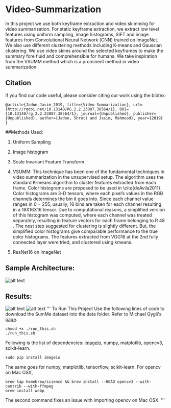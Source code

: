 # Video-Summarization
In this project we use both keyframe extraction and video skimming for video summarization. For static keyframe extraction, we extract low level features using uniform sampling, image histograms, SIFT and image features from Convolutional Neural Network (CNN) trained on ImageNet. We also use different clustering methods including K-means and Gaussian clustering. We use video skims around the selected keyframes to make the summary fore fluid and comprehensible for humans. We take inspiration from the VSUMM method which is a prominent method in video summarization.

## Citation
If you find our code useful, please consider citing our work using the bibtex:
```
@article{Jadon_Jasim_2019, title={Video Summarization}, url={http://rgdoi.net/10.13140/RG.2.2.23087.38564/1}, DOI={10.13140/rg.2.2.23087.38564/1}, journal={Unpublished}, publisher={Unpublished}, author={Jadon, Shruti and Jasim, Mahmood}, year={2019} }
```

##Methods Used:
1. Uniform Sampling
2. Image histogram
3. Scale Invariant Feature Transform
4. VSUMM:
This technique has been one of the fundamental techniques in video summarization in the unsupervised setup. The algorithm uses the standard K-means algorithm to cluster features extracted from each frame. Color histograms are proposed to be used in \cite{deAvila2011}. Color histograms are 3-D tensors, where each pixel’s values in the RGB channels determines the bin it goes into. Since each channel value ranges in 0 − 255, usually, 16 bins are taken for each channel resulting in a 16X16X16 tensor. Due to computational reasons, a simplified version of this histogram was computed, where each channel was treated separately, resulting in feature vectors for each frame belonging to R 48 . The nest step suggested for clustering is slightly different. But, the simplified color histograms give comparable performance to the true color histograms. The features extracted from VGG16 at the 2nd fully connected layer were tried, and clustered using kmeans.

5. ResNet16 on ImageNet
## Sample Architecture:
![alt text](https://github.com/shruti-jadon/Video-Summarization/blob/master/sample_cnn.png)

## Results:
![alt text](https://github.com/shruti-jadon/Video-Summarization/blob/master/image.png)
![alt text](https://github.com/shruti-jadon/Video-Summarization/blob/master/af1.png)
'''
To Run This Project
Use the following lines of code to download the SumMe dataset into the data folder. Refer to Michael Gygli's [page](https://people.ee.ethz.ch/~gyglim/vsum/).

```
chmod +x ./run_this.sh
./run_this.sh
```

Following is the list of dependencies: [imageio](https://imageio.github.io/), numpy, matplotlib, opencv3, scikit-learn. 
```
sudo pip install imageio
```
The same goes for numpy, matplotlib, tensorflow, scikit-learn. For opencv on Mac OSX,
```
brew tap homebrew/science && brew install --HEAD opencv3 --with-contrib --with-ffmpeg
brew install webp
```
The second command fixes an issue with importing opencv on Mac OSX.
'''
